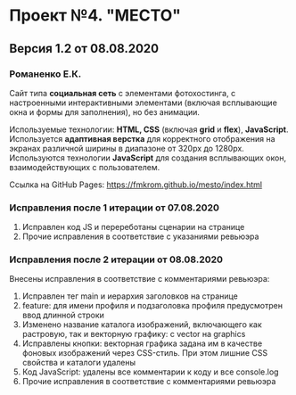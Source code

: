# Проект №4. "МЕСТО"
## Версия 1.2 от 08.08.2020

### Романенко Е.К.

Сайт типа **социальная сеть** с элементами фотохостинга, с настроенными интерактивными элементами (включая всплывающие окна и формы для заполнения), но без анимации.

Используемые технологии: **HTML, CSS** (включая **grid** и **flex**), **JavaScript**.
Используется **адаптивная верстка** для корректного отображения на экранах различной ширины в диапазоне от 320px до 1280px.
Используются технологии **JavaScript** для создания всплывающих окон, взаимодействующих с пользователем.

Ссылка на GitHub Pages: https://fmkrom.github.io/mesto/index.html

### Исправления после 1 итерации от 07.08.2020
1. Исправлен код JS и перереботаны сценарии на странице
2. Прочие исправления в соответствие с указаниями ревьюэра

### Исправления после 2 итерации от 08.08.2020
Внесены исправления в соответствие с комментариями ревьюэра:
1. Исправлен тег main и иерархия заголовков на странице
2. feature: для имени профиля и подзаголовка профиля предусмотрен ввод длинной строки
3. Изменено название каталога изображений, включающего как растровую, так и векторную графику: с vector на graphics
4. Исправлены кнопки: векторная графика задана им в качестве фоновых изображений через CSS-стиль. При этом лишние CSS свойства и каталоги удалены
5. Код JavaScript: удалены все комментарии к коду и все console.log
6. Прочие исправления в соответствие с комментариями ревьюэра